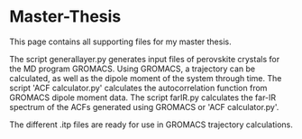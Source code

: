 # Master-Thesis

This page contains all supporting files for my master thesis. 

The script generallayer.py generates input files of perovskite crystals for the MD program GROMACS. Using GROMACS, a trajectory can be calculated, as well as the dipole moment of the system through time.
The script 'ACF calculator.py' calculates the autocorrelation function from GROMACS dipole moment data.
The script farIR.py calculates the far-IR spectrum of the ACFs generated using GROMACS or 'ACF calculator.py'.

The different .itp files are ready for use in GROMACS trajectory calculations.


